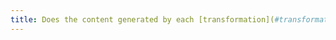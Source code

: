 ```yaml
---
title: Does the content generated by each [transformation](#transformation) comply with the [digital accessibility rules](#digital-accessibility-rules) (excluding special cases)?
---
```

